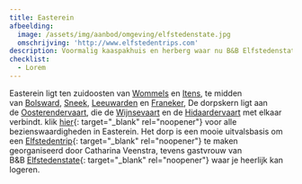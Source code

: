```yaml
---
title: Easterein
afbeelding:
  image: /assets/img/aanbod/omgeving/elfstedenstate.jpg
  omschrijving: 'http://www.elfstedentrips.com'
description: Voormalig kaaspakhuis en herberg waar nu B&B Elfstedenstate is gevestigd.
checklist:
  - Lorem
---
```


Easterein ligt ten zuidoosten van&nbsp;[Wommels](https://nl.wikipedia.org/wiki/Wommels)&nbsp;en&nbsp;[Itens](https://nl.wikipedia.org/wiki/Itens), te midden van&nbsp;[Bolsward](https://nl.wikipedia.org/wiki/Bolsward),&nbsp;[Sneek](<https://nl.wikipedia.org/wiki/Sneek_(stad)>),&nbsp;[Leeuwarden](<https://nl.wikipedia.org/wiki/Leeuwarden_(stad)>)&nbsp;en&nbsp;[Franeker](https://nl.wikipedia.org/wiki/Franeker), De dorpskern ligt aan de&nbsp;[Oosterendervaart](https://nl.wikipedia.org/w/index.php?title=Oosterendervaart&action=edit&redlink=1), die de&nbsp;[Wijnsevaart](https://nl.wikipedia.org/w/index.php?title=Wijnsevaart&action=edit&redlink=1)&nbsp;en de&nbsp;[Hidaardervaart](https://nl.wikipedia.org/w/index.php?title=Hidaardervaart&action=edit&redlink=1)&nbsp;met elkaar verbindt. klik [hier](<https://nl.wikipedia.org/wiki/Lijst_van_rijksmonumenten_in_Oosterend_(Súdwest-Fryslân)>){: target="\_blank" rel="noopener"} voor alle bezienswaardigheden in Easterein. Het dorp is een mooie uitvalsbasis om een [Elfstedentrip](http://www.elfstedentrips.com){: target="\_blank" rel="noopener"} te maken georganiseerd door Catharina Veenstra, tevens gastvrouw van B&B&nbsp;[Elfstedenstate](https://elfstedenstate.nl){: target="\_blank" rel="noopener"}&nbsp;waar je heerlijk kan logeren.
